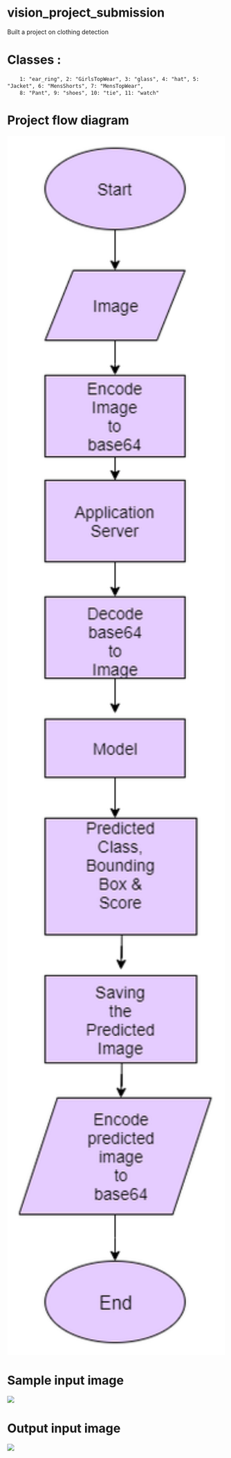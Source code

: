 # vision_project_submission

Built a project on clothing detection

# Classes : 
        1: "ear_ring", 2: "GirlsTopWear", 3: "glass", 4: "hat", 5: "Jacket", 6: "MensShorts", 7: "MensTopWear",
        8: "Pant", 9: "shoes", 10: "tie", 11: "watch"
        
# Project flow diagram
<img src="https://github.com/Shyam-AI/Vision_final_project/blob/master/images/flow_diagram.png" width="800px" height="auto">

# Sample input image
<img src="https://github.com/Shyam-AI/Vision_final_project/blob/master/images/inputImage.png" width="800px" height="auto">

# Output input image
<img src="https://github.com/Shyam-AI/Vision_final_project/blob/master/images/output4.png" width="800px" height="auto">
